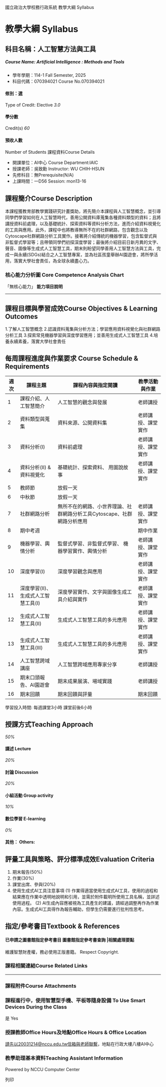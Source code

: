 國立政治大學校務行政系統 教學大綱 Syllabus
# 教學大綱 Syllabus
##  科目名稱：人工智慧方法與工具
#####  Course Name: Artificial Intelligence : Methods and Tools
  * 學年學期：114-1 Fall Semester, 2025 
  * 科目代碼：070394021 Course No.070394021


#### 修別：選
Type of Credit: Elective 
_3.0_
#### 學分數
Credit(s)
_60_
#### 預收人數
Number of Students
課程資料Course Details
  * 開課單位：AI中心 Course Department:IAIC 
  * 授課老師：吳致勳 Instructor: WU CHIH-HSUN 
  * 先修科目：無Prerequisite(N/A)
  * 上課時間：一D56 Session: mon13-16


##  課程簡介Course Description
本課程獲教育部教學實踐研究計畫獎助，將先簡介本課程與人工智慧概念，並引導同學們學習如何在人工智慧時代，善用公開資料庫蒐集各種資料類型的資料；且將講授資料前處理，以及基礎統計、探索資料等資料分析方法，進而介紹資料視覺化的工具與應用。此外，課程中也將教導無所不在的社群網路，包含觀念以及Cytoscape社群網路分析工具實作。接著將介紹傳統的機器學習，包含監督式與非監督式學習等；且帶領同學們初探深度學習；最後將介紹目前日新月異的文字、聲音、圖像等生成式人工智慧工具，期末則盼望同學善用人工智慧方法與工具，完成一與永續(SDGs)結合之人工智慧專案，並為社區孩童舉辦AI園遊會，將所學活用，落實大學社會責任，為全球永續盡心力。
###  核心能力分析圖 Core Competence Analysis Chart
「無核心能力」 
**能力項目說明**
* * *
##  課程目標與學習成效Course Objectives & Learning Outcomes 
1.了解人工智慧概念
2.認識資料蒐集與分析方法；學習應用資料視覺化與社群網路分析工具
3.探索常見機器學習與深度學習應用；並善用生成式人工智慧工具
4.培養永續素養，落實大學社會責任
##  每周課程進度與作業要求 Course Schedule & Requirements
**週次** |  **課程主題** |  **課程內容與指定閱讀** |  **教學活動與作業**  
---|---|---|---  
1 |  課程介紹、人工智慧簡介 |  人工智慧的觀念與發展 |  老師講授  
2 |  資料類型與蒐集 |  資料來源、公開資料集 |  老師講授、課堂實作  
3 |  資料分析(I) |  資料前處理 |  老師講授、課堂實作  
4 |  資料分析(II) & 資料視覺化 |  基礎統計、探索資料、 用圖說故事 |  老師講授、課堂實作  
5 |  教師節 |  放假一天 |   
6 |  中秋節 |  放假一天 |   
7 |  社群網路分析 |  無所不在的網路、小世界理論、社群網路分析工具Cytoscape、社群網路分析應用 |  老師講授、課堂實作  
8 | 期中考週 |  |  期中作業  
9 |  機器學習、輿情分析 |  監督式學習、非監督式學習、 機器學習實作、輿情分析 |  老師講授、課堂實作  
10 |  深度學習(I) |  深度學習觀念與應用 |  老師講授、課堂實作  
11 |  深度學習(II)、生成式人工智慧工具(I) |  深度學習實作、文字與圖像生成工具介紹與實作 |  老師講授、課堂實作  
12 |  生成式人工智慧工具(II) |  生成式人工智慧工具的多元應用 |  老師講授、課堂實作  
13 |  生成式人工智慧工具(III) |  生成式人工智慧工具的多元應用 |  老師講授、課堂實作  
14 |  人工智慧跨域講座 |  人工智慧跨域應用專家分享 |  老師講授  
15 |  期末口頭報告、AI園遊會 |  期末成果展演、場域實踐 |  老師講授  
16 |  期末回饋 |  期末回饋與評量 |  期末回饋  
學習投入時間: 每週課堂3小時 課堂前後6小時
##  授課方式Teaching Approach
_50%_
####  講述 Lecture
_20%_
####  討論 Discussion
_20%_
####  小組活動 Group activity
_10%_
####  數位學習 E-learning
_0%_
####  其他： Others:
##  評量工具與策略、評分標準成效Evaluation Criteria
1. 期末報告(50%) 
2. 作業(30%)
3. 課堂出席、參與(20%)
4. 使用生成式AI工具注意事項
(1) 作業得適當使用生成式AI工具，使用的過程和結果應在作業中透明地說明和引用，並需於附件載明所使用工具名稱，並詳述使用過程。
(2) AI生成內容應被視為工具產生的建議，請經過調整再作為作業內容。生成式AI工具得作為報告輔助，但學生仍需要進行批判性思考。
##  指定/參考書目Textbook & References
####  已申請之圖書館指定參考書目  圖書館指定參考書查詢 |相關處理要點
維護智慧財產權，務必使用正版書籍。 Respect Copyright.
###  課程相關連結Course Related Links
* * *
###  課程附件Course Attachments
###  課程進行中，使用智慧型手機、平板等隨身設備 To Use Smart Devices During the Class
是  Yes
###  授課教師Office Hours及地點Office Hours & Office Location
請先以20031214@nccu.edu.tw信箱與老師聯繫，地點在行政大樓八樓AI中心
###  教學助理基本資料Teaching Assistant Information
Powered by NCCU Computer Center
  
列印
